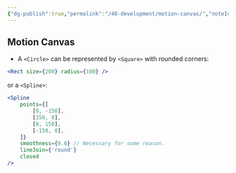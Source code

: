 ```yaml
---
{"dg-publish":true,"permalink":"/40-development/motion-canvas/","noteIcon":"","created":"2024.08.29 17:17","updated":"2024.09.09 16:17"}
---
```



## Motion Canvas

-   A `<Circle>` can be represented by `<Square>` with rounded corners:

```jsx
<Rect size={200} radius={100} />
```

or a `<Spline>`:

```jsx
<Spline
	points={[
		[0, -150],
		[150, 0],
		[0, 150],
		[-150, 0],
	]}
	smoothness={0.6} // Necessary for some reason.
	lineJoin={'round'}
	closed
/>
```
